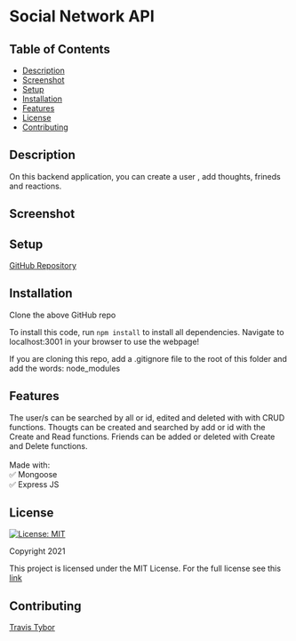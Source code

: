 # Social Network API 

## Table of Contents

* [Description](#description)
* [Screenshot](#screenshot)
* [Setup](#setup)
* [Installation](#installation)
* [Features](#features)
* [License](#license)
* [Contributing](#contributing)

## Description

On this backend application, you can create a user , add thoughts, frineds and reactions.

## Screenshot



## Setup


[GitHub Repository](https://github.com/tygrski/social-network-api)

## Installation

 Clone the above GitHub repo

To install this code, run `npm install` to install all dependencies. Navigate to localhost:3001 in your browser to use the webpage!

If you are cloning this repo, add a .gitignore file to the root of this folder and add the words:  node_modules 

## Features

 The user/s can be searched by all or id, edited and deleted with  with CRUD functions. Thougts can be created and searched by add or id with the Create and Read functions. Friends can be added or deleted with Create and Delete functions.
 <br/>
 <br/>
 Made with:<br/>
 ✅ Mongoose<br/>
 ✅ Express JS

## License

[![License: MIT](https://img.shields.io/badge/License-MIT-red.svg)](https://opensource.org/licenses/MIT)

Copyright 2021

This project is licensed under the MIT License. For the full license see this [link](https://opensource.org/licenses/MIT)

## Contributing


[Travis Tybor](https://github.com/tygrski)
